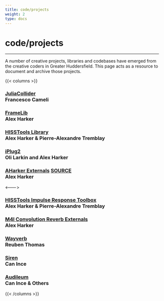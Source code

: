 ```yaml
---
title: code/projects
weight: 2
type: docs
---
```


# code/projects
---

A number of creative projects, libraries and codebases have emerged from the creative coders in Greater Huddersfield. This page acts as a resource to document and archive those projects.

{{< columns >}}

### [JuliaCollider](https://github.com/vitreo12/JuliaCollider)<br>Francesco Cameli
### [FrameLib](https://github.com/AlexHarker/FrameLib)<br>Alex Harker 
### [HISSTools Library](https://github.com/AlexHarker/HISSTools_Library)<br>Alex Harker & Pierre-Alexandre Tremblay
### [iPlug2](https://github.com/iPlug2/iPlug2)<br>Oli Larkin and Alex Harker 
### [AHarker Externals](http://www.alexanderjharker.co.uk/software/AHarker_Distribution_v1.0.zip) **[SOURCE](https://github.com/AlexHarker/AHarker_Externals)**<br>Alex Harker
<--->
### [HISSTools Impulse Response Toolbox](http://eprints.hud.ac.uk/id/eprint/14897/)<br>Alex Harker & Pierre-Alexandre Tremblay
### [M4l Convolution Reverb Externals](https://github.com/AlexHarker/M4L_Convolution_Reverb_Externals)<br>Alex Harker
### [Wayverb](https://reuk.github.io/wayverb/)<br>Reuben Thomas
### [Siren](https://ince.io/siren/)<br>Can Ince
### [Audileum](https://www.audileum.com)<br>Can Ince & Others

{{< /columns >}}







